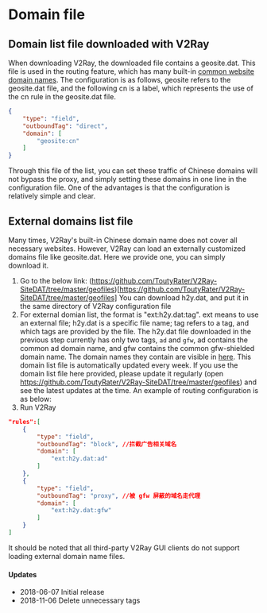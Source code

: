 # Domain file

## Domain list file downloaded with V2Ray

When downloading V2Ray, the downloaded file contains a geosite.dat. This file is used in the routing feature, which has many built-in [common website domain names](https://github.com/v2ray/domain-list-community). The configuration is as follows, geosite refers to the geosite.dat file, and the following cn is a label, which represents the use of the cn rule in the geosite.dat file.
```json
{
    "type": "field",
    "outboundTag": "direct",
    "domain": [
        "geosite:cn"
    ]
}
```
Through this file of the list, you can set these traffic of Chinese domains will not bypass the proxy, and simply setting these domains in one line in the configuration file. One of the advantages is that the configuration is relatively simple and clear.

## External domains list file

Many times, V2Ray's built-in Chinese domain name does not cover all necessary websites. However, V2Ray can load an externally customized domains file like geosite.dat. Here we provide one, you can simply download it.

1. Go to the below link:
(https://github.com/ToutyRater/V2Ray-SiteDAT/tree/master/geofiles)[https://github.com/ToutyRater/V2Ray-SiteDAT/tree/master/geofiles]
You can download h2y.dat, and put it in the same directory of V2Ray configuration file
1. For external domian list, the format is "ext:h2y.dat:tag". ext means to use an external file; h2y.dat is a specific file name; tag refers to a tag, and which tags are provided by the file. The h2y.dat file downloaded in the previous step currently has only two tags, `ad` and `gfw`, ad contains the common ad domain name, and gfw contains the common gfw-shielded domain name. The domain names they contain are visible in [here](https://github.com/ToutyRater/v2ray-SiteDAT/tree/master/h2y). This domain list file is automatically updated every week. If you use the domain list file here provided, please update it regularly (open https://github.com/ToutyRater/V2Ray-SiteDAT/tree/master/geofiles) and see the latest updates at the time. An example of routing configuration is as below:
1. Run V2Ray
```json
"rules":[
    {
        "type": "field",
        "outboundTag": "block", //拦截广告相关域名
        "domain": [
            "ext:h2y.dat:ad"
        ]
    },
    {
        "type": "field",
        "outboundTag": "proxy", //被 gfw 屏蔽的域名走代理
        "domain": [
            "ext:h2y.dat:gfw"
        ]
    }
]
```

It should be noted that all third-party V2Ray GUI clients do not support loading external domain name files.

#### Updates

- 2018-06-07 Initial release
- 2018-11-06 Delete unnecessary tags
